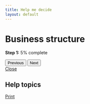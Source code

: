 ```yaml
---
title: Help me decide
layout: default
---
```


<h1 id="heading" tabindex="-1">Business structure</h1>
<p class="meter-description"><strong>Step <span id="stepNo">1</span>:</strong> <span id="percentCompleted">5</span>% complete</p>
<div class="meter">
	<span id="percentMeter" style="width: 5%"></span>
</div><!-- meter -->

<div id="questions"></div>

<div class="controls-container">
	<div class="controls-content">
		<button type="button" id="previous" class="btn">Previous</button>
		<button type="button" id="next" class="btn btn-default">Next</button>
	</div><!-- controls-content -->
</div>
		
<div class="help" id="help">
	<div class="cd-panel from-right">
		<div class="cd-panel-header">
			<a href="#gst-form" class="cd-panel-close">Close</a>
			<h2 id="helpTopic">Help topics</h2>
			<p class="cd-panel-print"><a href="#" id="aPrint" onclick="printHelp(); return false;">Print</a></p>
		</div>
		<div class="cd-panel-container">
			<div class="tmp-wrapper" style="padding: 120px 0 65px 0; height: 100%; box-sizing: border-box;">
				<div class="tmp-hdr" style="margin-top:-120px; height: 120px;"></div>
				<div class="" style="height: 100%; overflow-y:scroll; position: relative; padding: 0 5%">
					<div id="helpFile" class="showhide">
					</div>
				</div>
				<div class="tmp-ftr" style="margin-bottom:-65px; margin-top: 5px; height: 60px; width: 100%; text-align: center; background-color: #eee; padding-top: 1px;">
					<p><strong>Need more help? <a href="https://www.business.gov.au/contact" target="_blank">Contact business.gov.au <span class="visuallyhidden">(opens in new window)</span></a> on 13&nbsp;28&nbsp;46</strong></p>
				</div>
			</div>
		</div>
	</div>
</div>

<!-- <div class="help" id="help">
	<div class="cd-panel from-right">
		<div class="cd-panel-header">
			<a href="#gst-form" class="cd-panel-close">Close</a>
			<h2 id="helpTopic">Help topics</h2>
			<p class="cd-panel-print"><a href="#" id="aPrint" onclick="printHelp(); return false;">Print</a></p>
		</div>
		<div class="cd-panel-container">
			<div class="cd-panel-content">
				<div id="helpFile" class="showhide">
				</div>
			</div>
		</div>
	</div>
</div> -->

<script src="../scripts/jquery-2.1.1.js"></script>
<script src="../scripts/jquery.collapse-help-me-decide.js"></script>
<script src="../scripts/PrintThis.js"></script>
<script src="../scripts/HelpMeDecideBusinessStructure.js"></script>
<script src="../scripts/main-b.js?v=1"></script>

<script>
	jQuery(document).ready(function ($) {
		initDiscoveryPage();
	});

	(function (i, s, o, g, r, a, m) {
		i['GoogleAnalyticsObject'] = r; i[r] = i[r] || function () {
			(i[r].q = i[r].q || []).push(arguments)
		}, i[r].l = 1 * new Date(); a = s.createElement(o),
		m = s.getElementsByTagName(o)[0]; a.async = 1; a.src = g; m.parentNode.insertBefore(a, m)
	})(window, document, 'script', '//www.google-analytics.com/analytics.js', 'ga');
	ga('create', 'UA-66346016-1', 'auto');
	ga('send', 'pageview');
</script>
